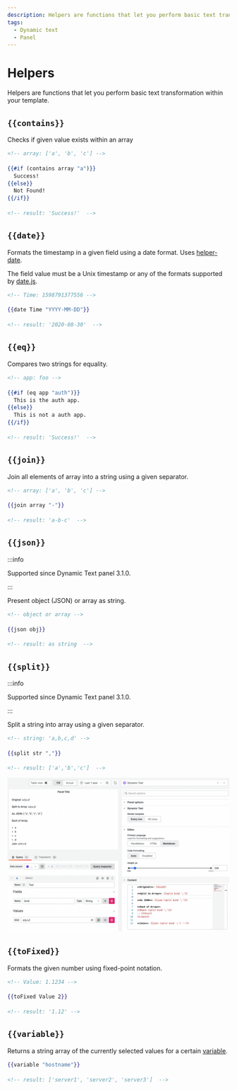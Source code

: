 ```yaml
---
description: Helpers are functions that let you perform basic text transformation within your template.
tags:
  - Dynamic text
  - Panel
---
```


# Helpers

Helpers are functions that let you perform basic text transformation within your template.

## `{{contains}}`

Checks if given value exists within an array

```handlebars
<!-- array: ['a', 'b', 'c'] -->

{{#if (contains array "a")}}
  Success!
{{else}}
  Not Found!
{{/if}}

<!-- result: 'Success!'  -->
```

## `{{date}}`

Formats the timestamp in a given field using a date format. Uses [helper-date](https://github.com/helpers/helper-date).

The field value must be a Unix timestamp or any of the formats supported by [date.js](https://date.js.org/).

```handlebars
<!-- Time: 1598791377556 -->

{{date Time "YYYY-MM-DD"}}

<!-- result: '2020-08-30'  -->
```

## `{{eq}}`

Compares two strings for equality.

```handlebars
<!-- app: foo -->

{{#if (eq app "auth")}}
  This is the auth app.
{{else}}
  This is not a auth app.
{{/if}}

<!-- result: 'Success!'  -->
```

## `{{join}}`

Join all elements of array into a string using a given separator.

```handlebars
<!-- array: ['a', 'b', 'c'] -->

{{join array "-"}}

<!-- result: 'a-b-c'  -->
```

## `{{json}}`

:::info

Supported since Dynamic Text panel 3.1.0.

:::

Present object (JSON) or array as string.

```handlebars
<!-- object or array -->

{{json obj}}

<!-- result: as string  -->
```

## `{{split}}`

:::info

Supported since Dynamic Text panel 3.1.0.

:::

Split a string into array using a given separator.

```handlebars
<!-- string: 'a,b,c,d' -->

{{split str ","}}

<!-- result: ['a','b','c']  -->
```

![Split](img/split.png)

## `{{toFixed}}`

Formats the given number using fixed-point notation.

```handlebars
<!-- Value: 1.1234 -->

{{toFixed Value 2}}

<!-- result: '1.12' -->
```

## `{{variable}}`

Returns a string array of the currently selected values for a certain [variable](https://grafana.com/docs/grafana/latest/dashboards/variables/).

```handlebars
{{variable "hostname"}}

<!-- result: ['server1', 'server2', 'server3']  -->
```
